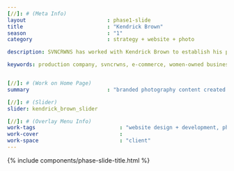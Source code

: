 ```yaml
---
[//]: # (Meta Info)
layout                          : phase1-slide
title 					        : "Kendrick Brown"
season				            : "1"
category						: strategy + website + photo

description: SVNCRWNS has worked with Kendrick Brown to establish his personal brand working in education, philosophy and consulting.

keywords: production company, svncrwns, e-commerce, women-owned businesses, creative team, consulting, business operations, launch my brand, manage my brand, photography, videography, special projects


[//]: # (Work on Home Page)
summary                         : "branded photography content created for website"

[//]: # (Slider)
slider: kendrick_brown_slider

[//]: # (Overlay Menu Info)
work-tags 							: "website design + development, photography, art direction, creative direction"
work-cover							:
work-space 							: "client"
---
```


{% include components/phase-slide-title.html %}
